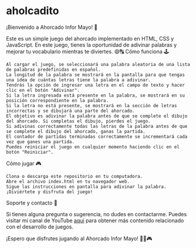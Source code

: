 # aholcadito

¡Bienvenido a Ahorcado Infor Mayo! 🎉

Este es un simple juego del ahorcado implementado en HTML, CSS y JavaScript. En este juego, tienes la oportunidad de adivinar palabras y mejorar tu vocabulario mientras te diviertes. 😄🔠
Cómo funciona 🕹️

    Al cargar el juego, se seleccionará una palabra aleatoria de una lista de palabras predefinidas en español.
    La longitud de la palabra se mostrará en la pantalla para que tengas una idea de cuántas letras tiene la palabra a adivinar.
    Tendrás la opción de ingresar una letra en el campo de texto y hacer clic en el botón "Adivinar".
    Si la letra ingresada está presente en la palabra, se mostrará en su posición correspondiente en la palabra.
    Si la letra no está presente, se mostrará en la sección de letras incorrectas y se dibujará una parte del ahorcado.
    El objetivo es adivinar la palabra antes de que se complete el dibujo del ahorcado. Si completas el dibujo, pierdes el juego.
    Si adivinas correctamente todas las letras de la palabra antes de que se complete el dibujo del ahorcado, ganas la partida.
    El contador de partidas terminadas correctamente se incrementará cada vez que ganes una partida.
    Puedes reiniciar el juego en cualquier momento haciendo clic en el botón "Reiniciar".

Cómo jugar 🎮

    Clona o descarga este repositorio en tu computadora.
    Abre el archivo index.html en tu navegador web.
    Sigue las instrucciones en pantalla para adivinar la palabra.
    ¡Diviértete y disfruta del juego!

Soporte y contacto 📧

Si tienes alguna pregunta o sugerencia, no dudes en contactarme. Puedes visitar mi canal de YouTube [aquí](https://youtube.com/@Infor_mayo) para obtener más contenido relacionado con el desarrollo de juegos.

¡Espero que disfrutes jugando al Ahorcado Infor Mayo! 🤩🔠🎮
